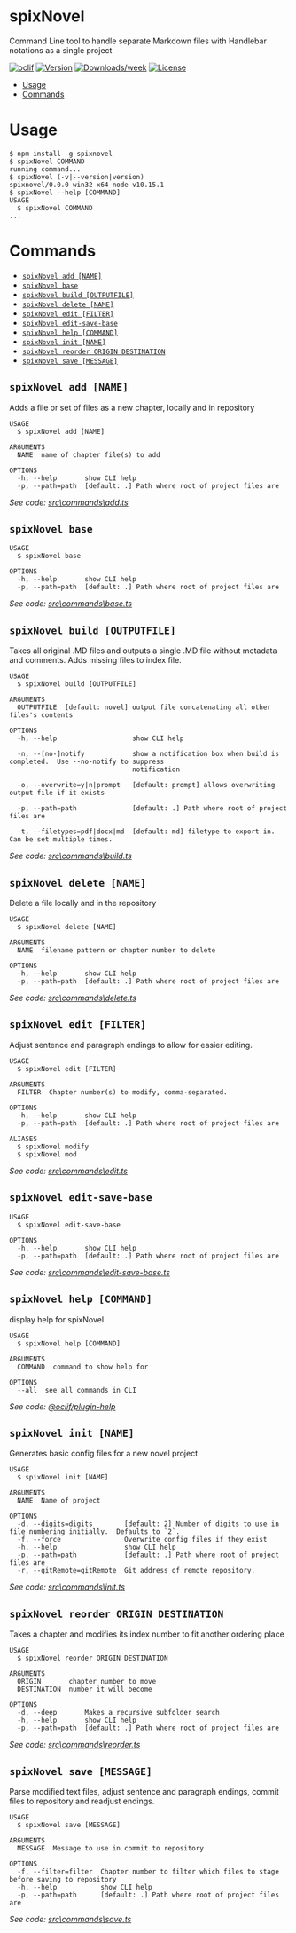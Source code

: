spixNovel
=========

Command Line tool to handle separate Markdown files with Handlebar notations as a single project

[![oclif](https://img.shields.io/badge/cli-oclif-brightgreen.svg)](https://oclif.io)
[![Version](https://img.shields.io/npm/v/spixNovel.svg)](https://npmjs.org/package/spixNovel)
[![Downloads/week](https://img.shields.io/npm/dw/spixNovel.svg)](https://npmjs.org/package/spixNovel)
[![License](https://img.shields.io/npm/l/spixNovel.svg)](https://github.com/spikying/spixNovel/blob/master/package.json)

<!-- toc -->
* [Usage](#usage)
* [Commands](#commands)
<!-- tocstop -->
# Usage
<!-- usage -->
```sh-session
$ npm install -g spixnovel
$ spixNovel COMMAND
running command...
$ spixNovel (-v|--version|version)
spixnovel/0.0.0 win32-x64 node-v10.15.1
$ spixNovel --help [COMMAND]
USAGE
  $ spixNovel COMMAND
...
```
<!-- usagestop -->
# Commands
<!-- commands -->
* [`spixNovel add [NAME]`](#spixnovel-add-name)
* [`spixNovel base`](#spixnovel-base)
* [`spixNovel build [OUTPUTFILE]`](#spixnovel-build-outputfile)
* [`spixNovel delete [NAME]`](#spixnovel-delete-name)
* [`spixNovel edit [FILTER]`](#spixnovel-edit-filter)
* [`spixNovel edit-save-base`](#spixnovel-edit-save-base)
* [`spixNovel help [COMMAND]`](#spixnovel-help-command)
* [`spixNovel init [NAME]`](#spixnovel-init-name)
* [`spixNovel reorder ORIGIN DESTINATION`](#spixnovel-reorder-origin-destination)
* [`spixNovel save [MESSAGE]`](#spixnovel-save-message)

## `spixNovel add [NAME]`

Adds a file or set of files as a new chapter, locally and in repository

```
USAGE
  $ spixNovel add [NAME]

ARGUMENTS
  NAME  name of chapter file(s) to add

OPTIONS
  -h, --help       show CLI help
  -p, --path=path  [default: .] Path where root of project files are
```

_See code: [src\commands\add.ts](https://github.com/spikying/spixNovel/blob/v0.0.0/src\commands\add.ts)_

## `spixNovel base`

```
USAGE
  $ spixNovel base

OPTIONS
  -h, --help       show CLI help
  -p, --path=path  [default: .] Path where root of project files are
```

_See code: [src\commands\base.ts](https://github.com/spikying/spixNovel/blob/v0.0.0/src\commands\base.ts)_

## `spixNovel build [OUTPUTFILE]`

Takes all original .MD files and outputs a single .MD file without metadata and comments.  Adds missing files to index file.

```
USAGE
  $ spixNovel build [OUTPUTFILE]

ARGUMENTS
  OUTPUTFILE  [default: novel] output file concatenating all other files's contents

OPTIONS
  -h, --help                   show CLI help

  -n, --[no-]notify            show a notification box when build is completed.  Use --no-notify to suppress
                               notification

  -o, --overwrite=y|n|prompt   [default: prompt] allows overwriting output file if it exists

  -p, --path=path              [default: .] Path where root of project files are

  -t, --filetypes=pdf|docx|md  [default: md] filetype to export in.  Can be set multiple times.
```

_See code: [src\commands\build.ts](https://github.com/spikying/spixNovel/blob/v0.0.0/src\commands\build.ts)_

## `spixNovel delete [NAME]`

Delete a file locally and in the repository

```
USAGE
  $ spixNovel delete [NAME]

ARGUMENTS
  NAME  filename pattern or chapter number to delete

OPTIONS
  -h, --help       show CLI help
  -p, --path=path  [default: .] Path where root of project files are
```

_See code: [src\commands\delete.ts](https://github.com/spikying/spixNovel/blob/v0.0.0/src\commands\delete.ts)_

## `spixNovel edit [FILTER]`

Adjust sentence and paragraph endings to allow for easier editing.

```
USAGE
  $ spixNovel edit [FILTER]

ARGUMENTS
  FILTER  Chapter number(s) to modify, comma-separated.

OPTIONS
  -h, --help       show CLI help
  -p, --path=path  [default: .] Path where root of project files are

ALIASES
  $ spixNovel modify
  $ spixNovel mod
```

_See code: [src\commands\edit.ts](https://github.com/spikying/spixNovel/blob/v0.0.0/src\commands\edit.ts)_

## `spixNovel edit-save-base`

```
USAGE
  $ spixNovel edit-save-base

OPTIONS
  -h, --help       show CLI help
  -p, --path=path  [default: .] Path where root of project files are
```

_See code: [src\commands\edit-save-base.ts](https://github.com/spikying/spixNovel/blob/v0.0.0/src\commands\edit-save-base.ts)_

## `spixNovel help [COMMAND]`

display help for spixNovel

```
USAGE
  $ spixNovel help [COMMAND]

ARGUMENTS
  COMMAND  command to show help for

OPTIONS
  --all  see all commands in CLI
```

_See code: [@oclif/plugin-help](https://github.com/oclif/plugin-help/blob/v2.1.6/src\commands\help.ts)_

## `spixNovel init [NAME]`

Generates basic config files for a new novel project

```
USAGE
  $ spixNovel init [NAME]

ARGUMENTS
  NAME  Name of project

OPTIONS
  -d, --digits=digits        [default: 2] Number of digits to use in file numbering initially.  Defaults to `2`.
  -f, --force                Overwrite config files if they exist
  -h, --help                 show CLI help
  -p, --path=path            [default: .] Path where root of project files are
  -r, --gitRemote=gitRemote  Git address of remote repository.
```

_See code: [src\commands\init.ts](https://github.com/spikying/spixNovel/blob/v0.0.0/src\commands\init.ts)_

## `spixNovel reorder ORIGIN DESTINATION`

Takes a chapter and modifies its index number to fit another ordering place

```
USAGE
  $ spixNovel reorder ORIGIN DESTINATION

ARGUMENTS
  ORIGIN       chapter number to move
  DESTINATION  number it will become

OPTIONS
  -d, --deep       Makes a recursive subfolder search
  -h, --help       show CLI help
  -p, --path=path  [default: .] Path where root of project files are
```

_See code: [src\commands\reorder.ts](https://github.com/spikying/spixNovel/blob/v0.0.0/src\commands\reorder.ts)_

## `spixNovel save [MESSAGE]`

Parse modified text files, adjust sentence and paragraph endings, commit files to repository and readjust endings.

```
USAGE
  $ spixNovel save [MESSAGE]

ARGUMENTS
  MESSAGE  Message to use in commit to repository

OPTIONS
  -f, --filter=filter  Chapter number to filter which files to stage before saving to repository
  -h, --help           show CLI help
  -p, --path=path      [default: .] Path where root of project files are
```

_See code: [src\commands\save.ts](https://github.com/spikying/spixNovel/blob/v0.0.0/src\commands\save.ts)_
<!-- commandsstop -->
